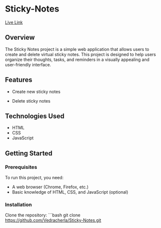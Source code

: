 # Sticky-Notes
[Live Link](https://vedracherla.github.io/Sticky-Notes/)
## Overview

The Sticky Notes project is a simple web application that allows users to create and delete virtual sticky notes. This project is designed to help users organize their thoughts, tasks, and reminders in a visually appealing and user-friendly interface.

## Features

- Create new sticky notes
<!-- - Edit existing sticky notes -->
- Delete sticky notes
<!-- - Drag and drop functionality to reposition notes
- Save notes to local storage for persistence -->

## Technologies Used

- HTML
- CSS
- JavaScript

## Getting Started

### Prerequisites

To run this project, you need:

- A web browser (Chrome, Firefox, etc.)
- Basic knowledge of HTML, CSS, and JavaScript (optional)

### Installation

Clone the repository:
    ```bash
   git clone https://github.com/Vedracherla/Sticky-Notes.git
